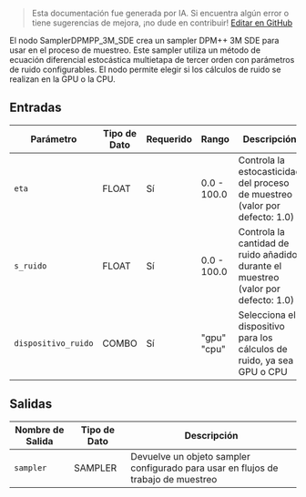 > Esta documentación fue generada por IA. Si encuentra algún error o tiene sugerencias de mejora, ¡no dude en contribuir! [Editar en GitHub](https://github.com/Comfy-Org/embedded-docs/blob/main/comfyui_embedded_docs/docs/SamplerDPMPP_3M_SDE/es.md)

El nodo SamplerDPMPP_3M_SDE crea un sampler DPM++ 3M SDE para usar en el proceso de muestreo. Este sampler utiliza un método de ecuación diferencial estocástica multietapa de tercer orden con parámetros de ruido configurables. El nodo permite elegir si los cálculos de ruido se realizan en la GPU o la CPU.

## Entradas

| Parámetro | Tipo de Dato | Requerido | Rango | Descripción |
|-----------|-----------|----------|-------|-------------|
| `eta` | FLOAT | Sí | 0.0 - 100.0 | Controla la estocasticidad del proceso de muestreo (valor por defecto: 1.0) |
| `s_ruido` | FLOAT | Sí | 0.0 - 100.0 | Controla la cantidad de ruido añadido durante el muestreo (valor por defecto: 1.0) |
| `dispositivo_ruido` | COMBO | Sí | "gpu"<br>"cpu" | Selecciona el dispositivo para los cálculos de ruido, ya sea GPU o CPU |

## Salidas

| Nombre de Salida | Tipo de Dato | Descripción |
|-------------|-----------|-------------|
| `sampler` | SAMPLER | Devuelve un objeto sampler configurado para usar en flujos de trabajo de muestreo |
